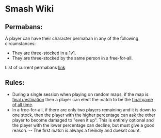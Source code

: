 # Smash Wiki

## Permabans:

A player can have their character permaban in any of the following circumstances:

 - They are three-stocked in a 1v1.
 - They are three-stocked by the same person in a free-for-all.

List of current permabans [link](permabans.md)

## Rules:

 - During a single session when playing on random maps, if the map is [final destination](fd.md) then a player can elect the match to be the [final game of all time](final_game.md).
 - In a free-for-all, if there are only two players remaining and it is down to one stock, then the player with the higher percentage can ask the other player to become damaged to "even it up". This is entirely optional and the player with the lower percentage can decline, but must give a good reason.
 -- The first match is always a freindly and doesnt count. 


